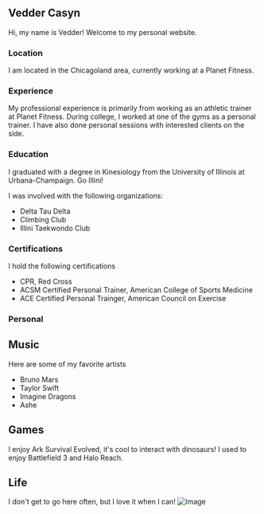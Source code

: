 ## Vedder Casyn

Hi, my name is Vedder! Welcome to my personal website. 

### Location

I am located in the Chicagoland area, currently working at a Planet Fitness.

### Experience

My professional experience is primarily from working as an athletic trainer at Planet Fitness. During college, I worked at one of the gyms as a personal trainer. I have also done personal sessions with interested clients on the side. 

### Education

I graduated with a degree in Kinesiology from the University of Illinois at Urbana-Champaign. Go Illini!

I was involved with the following organizations:
* Delta Tau Delta
* Climbing Club
* Illini Taekwondo Club

### Certifications

I hold the following certifications
* CPR, Red Cross
* ACSM Certified Personal Trainer, American College of Sports Medicine
* ACE Certified Personal Trainger, American Council on Exercise

### Personal
## Music
Here are some of my favorite artists
* Bruno Mars 
* Taylor Swift
* Imagine Dragons
* Ashe
## Games
I enjoy Ark Survival Evolved, it's cool to interact with dinosaurs!
I used to enjoy Battlefield 3 and Halo Reach. 
## Life
I don't get to go here often, but I love it when I can!
![Image](https://i.imgur.com/mjK4mwz.png)

